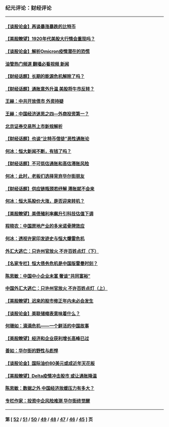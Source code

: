 ### 纪元评论：财经评论
---
#### [【谈股论金】再谈暴涨暴跌的比特币](../../pages/nsc1026/n13428036.md?12130330) 
#### [【美股瞭望】1920年代美股大行情会重现吗？](../../pages/nsc1026/n13425425.md?12130330) 
#### [【谈股论金】解析Omicron疫情潜在的恐慌](../../pages/nsc1026/n13403704.md?12130330) 
#### [油管热门频道 翻墙必看视频 新闻](ok?12130330)
#### [【财经话题】长期的能源危机解除了吗？](../../pages/nsc1026/n13378041.md?12130330) 
#### [【财经话题】通胀意外升温 美股将牛市反转？](../../pages/nsc1026/n13370659.md?12130330) 
#### [王赫：中共开放债市 外资持疑](../../pages/nsc1026/n13366203.md?12130330) 
#### [王赫：中国经济迷思之四—外商投资第一？](../../pages/nsc1026/n13354150.md?12130330) 
#### [北京证券交易所上市新规解析](../../pages/nsc1026/n13348292.md?12130330) 
#### [【财经话题】也谈“比特币信徒”恶性通胀论](../../pages/nsc1026/n13331972.md?12130330) 
#### [何冰：恒大新闻不断，有钱了吗？](../../pages/nsc1026/n13325002.md?12130330) 
#### [【财经话题】不可低估通胀和高估滞胀风险](../../pages/nsc1026/n13300505.md?12130330) 
#### [何冰：此时，老板们选择背弃华尔街朋友](../../pages/nsc1026/n13295291.md?12130330) 
#### [【财经话题】供应链瓶颈若纾解 滞胀就不会来](../../pages/nsc1026/n13286759.md?12130330) 
#### [何冰：恒大系股价大涨，是否迎来转机？](../../pages/nsc1026/n13276822.md?12130330) 
#### [【美股瞭望】美债殖利率飙升引科技估值下调](../../pages/nsc1026/n13267775.md?12130330) 
#### [程晓农：中国房地产业的多米诺骨牌效应](../../pages/nsc1026/n13259673.md?12130330) 
#### [何冰：透视许家印发迹史与恒大爆雷危机](../../pages/nsc1026/n13253937.md?12130330) 
#### [外汇大逃亡：只许州官放火 不许百姓点灯（下）](../../pages/nsc1026/n13245748.md?12130330) 
#### [【名家专栏】恒大债务危机是中国版雷曼时刻？](../../pages/nsc1026/n13242613.md?12130330) 
#### [陈思敏：中国中小企业未富 奢谈“共同富裕”](../../pages/nsc1026/n13241213.md?12130330) 
#### [中国外汇大逃亡：只许州官放火 不许百姓点灯（上）](../../pages/nsc1026/n13228773.md?12130330) 
#### [【美股瞭望】迟来的股市修正年内未必会发生](../../pages/nsc1026/n13223100.md?12130330) 
#### [【谈股论金】美联储缩表意味着什么？](../../pages/nsc1026/n13174610.md?12130330) 
#### [何珊如：滴滴危机——一个鲜活的中国故事](../../pages/nsc1026/n13151962.md?12130330) 
#### [【美股瞭望】经济和企业获利增长高峰已过](../../pages/nsc1026/n13134466.md?12130330) 
#### [善如：华尔街的野性与彪悍](../../pages/nsc1026/n13112664.md?12130330) 
#### [【谈股论金】国际油价80美元或成近年天花板](../../pages/nsc1026/n13108524.md?12130330) 
#### [【美股瞭望】Delta疫情冲击股市 或让通胀降温](../../pages/nsc1026/n13100297.md?12130330) 
#### [陈思敏：数据之外 中国经济放缓压力有多大？](../../pages/nsc1026/n13085576.md?12130330) 
#### [专栏作家：投资中企风险难测 华尔街终觉醒](../../pages/nsc1026/n13079366.md?12130330) 

---
#### 第 [ [52](./52.md?12130330) / [51](./51.md?12130330) / [50](./50.md?12130330) / [49](./49.md?12130330) / [48](./48.md?12130330) / [47](./47.md?12130330) / [46](./46.md?12130330) / [45](./45.md?12130330) ] 页
